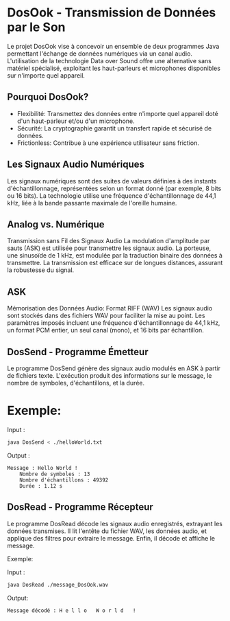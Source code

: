 # DosOok - Transmission de Données par le Son

Le projet DosOok vise à concevoir un ensemble de deux programmes Java permettant l'échange de données numériques via un canal audio. L'utilisation de la technologie Data over Sound offre une alternative sans matériel spécialisé, exploitant les haut-parleurs et microphones disponibles sur n'importe quel appareil.

## Pourquoi DosOok?
- Flexibilité: Transmettez des données entre n'importe quel appareil doté d'un haut-parleur et/ou d'un microphone.
- Sécurité: La cryptographie garantit un transfert rapide et sécurisé de données.
- Frictionless: Contribue à une expérience utilisateur sans friction.

## Les Signaux Audio Numériques
Les signaux numériques sont des suites de valeurs définies à des instants d'échantillonnage, représentées selon un format donné (par exemple, 8 bits ou 16 bits). La technologie utilise une fréquence d'échantillonnage de 44,1 kHz, liée à la bande passante maximale de l'oreille humaine.

## Analog vs. Numérique
Transmission sans Fil des Signaux Audio
La modulation d'amplitude par sauts (ASK) est utilisée pour transmettre les signaux audio. La porteuse, une sinusoïde de 1 kHz, est modulée par la traduction binaire des données à transmettre. La transmission est efficace sur de longues distances, assurant la robustesse du signal.

## ASK
Mémorisation des Données Audio: Format RIFF (WAV)
Les signaux audio sont stockés dans des fichiers WAV pour faciliter la mise au point. Les paramètres imposés incluent une fréquence d'échantillonnage de 44,1 kHz, un format PCM entier, un seul canal (mono), et 16 bits par échantillon.

## DosSend - Programme Émetteur
Le programme DosSend génère des signaux audio modulés en ASK à partir de fichiers texte. L'exécution produit des informations sur le message, le nombre de symboles, d'échantillons, et la durée.

# Exemple:

Input :
```bash
java DosSend < ./helloWorld.txt
```

Output :
```
Message : Hello World !
    Nombre de symboles : 13
    Nombre d'échantillons : 49392
    Durée : 1.12 s
```

## DosRead - Programme Récepteur
Le programme DosRead décode les signaux audio enregistrés, extrayant les données transmises. Il lit l'entête du fichier WAV, les données audio, et applique des filtres pour extraire le message. Enfin, il décode et affiche le message.

Exemple:

Input : 
```bash
java DosRead ./message_DosOok.wav
```

Output:
```
Message décodé : H e l l o   W o r l d   !
```
